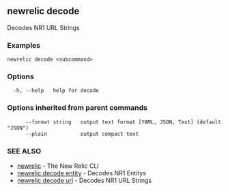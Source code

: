 ## newrelic decode

Decodes NR1 URL Strings 

### Examples

```
newrelic decode <subcommand>
```

### Options

```
  -h, --help   help for decode
```

### Options inherited from parent commands

```
      --format string   output text format [YAML, JSON, Text] (default "JSON")
      --plain           output compact text
```

### SEE ALSO

* [newrelic](newrelic.md)	 - The New Relic CLI
* [newrelic decode entity](newrelic_decode_entity.md)	 - Decodes NR1 Entitys 
* [newrelic decode url](newrelic_decode_url.md)	 - Decodes NR1 URL Strings 

